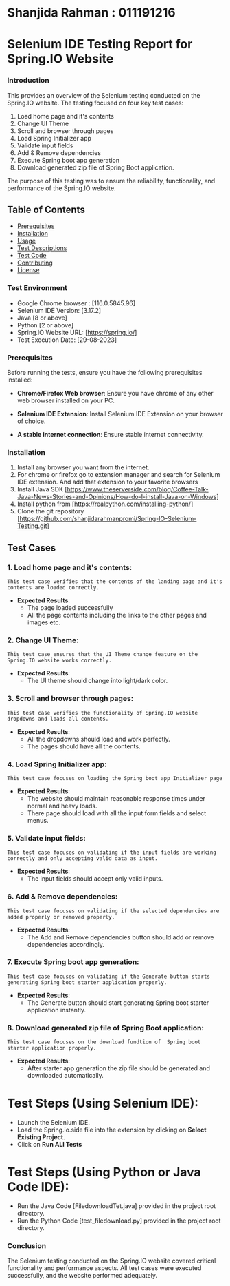 # Shanjida Rahman : 011191216
# Selenium IDE Testing Report for Spring.IO Website


### Introduction
This provides an overview of the Selenium testing conducted on the Spring.IO website. The testing focused on four key test cases:
1. Load home page and it's contents
2. Change UI Theme
3. Scroll and browser through pages
4. Load Spring Initializer app
5. Validate input fields
6. Add & Remove dependencies
7. Execute Spring boot app generation 
8. Download generated zip file of Spring Boot application.

The purpose of this testing was to ensure the reliability, functionality, and performance of the Spring.IO website.

## Table of Contents

- [Prerequisites](#prerequisites)
- [Installation](#installation)
- [Usage](#usage)
- [Test Descriptions](#test-descriptions)
- [Test Code](#test-code)
- [Contributing](#contributing)
- [License](#license)


### Test Environment
- Google Chrome browser : [116.0.5845.96]
- Selenium IDE Version: [3.17.2]
- Java [8 or above]
- Python [2 or above]
- Spring.IO Website URL: [https://spring.io/]
- Test Execution Date: [29-08-2023]


### Prerequisites

Before running the tests, ensure you have the following prerequisites installed:

- **Chrome/Firefox Web browser**: Ensure you have chrome of any other web browser installed on your PC.

- **Selenium IDE Extension**: Install Selenium IDE Extension on your browser of choice.

- **A stable internet connection**: Ensure stable internet connectivity.


### Installation

   1. Install any browser you want from the internet.
   2. For chrome or firefox go to extension manager and search for Selenium IDE extension. And add that extension to your favorite browsers
   3. Install Java SDK  [https://www.theserverside.com/blog/Coffee-Talk-Java-News-Stories-and-Opinions/How-do-I-install-Java-on-Windows]
4. Install python from  [https://realpython.com/installing-python/]
5. Clone the git repository [https://github.com/shanjidarahmanpromi/Spring-IO-Selenium-Testing.git]

## Test Cases

### 1. Load home page and it's contents:
    This test case verifies that the contents of the landing page and it's contents are loaded correctly.


- **Expected Results**:
    - The page loaded successfully
    - All the page contents including the links to the other pages and images etc. 


### 2. Change UI Theme:

    This test case ensures that the UI Theme change feature on the Spring.IO website works correctly.



- **Expected Results**:
    - The UI theme should change into light/dark color.


### 3. Scroll and browser through pages:
    This test case verifies the functionality of Spring.IO website dropdowns and loads all contents.


- **Expected Results**:
    - All the dropdowns should load and work perfectly.
    - The pages should have all the contents.


### 4. Load Spring Initializer app:
    This test case focuses on loading the Spring boot app Initializer page

- **Expected Results**:
    - The website should maintain reasonable response times under normal and heavy loads.
    - There page should load with all the input form fields and select menus.

### 5. Validate input fields:
    This test case focuses on validating if the input fields are working correctly and only accepting valid data as input.

- **Expected Results**:
  - The input fields should accept only valid inputs.



### 6. Add & Remove dependencies:
    This test case focuses on validating if the selected dependencies are added properly or removed properly.

- **Expected Results**:
  - The Add and Remove dependencies button should add or remove dependencies accordingly.



### 7. Execute Spring boot app generation:
    This test case focuses on validating if the Generate button starts generating Spring boot starter application properly. 

- **Expected Results**:
  - The Generate button should start generating Spring boot starter application instantly. 


### 8. Download generated zip file of Spring Boot application:
    This test case focuses on the download fundtion of  Spring boot starter application properly. 

- **Expected Results**:
  - After starter app generation the zip file should be generated and downloaded automatically.


# Test Steps (Using Selenium IDE):
  - Launch the Selenium IDE.
  - Load the Spring.io.side file into the extension by clicking on **Select Existing Project**.
  - Click on **Run ALl Tests**


# Test Steps (Using Python or Java Code IDE):
- Run the Java Code [FiledownloadTet.java] provided in the project root directory.
- Run the Python Code [test_filedownload.py] provided in the project root directory.

### Conclusion
The Selenium testing conducted on the Spring.IO website covered critical functionality and performance aspects. All test cases were executed successfully, and the website performed adequately. 